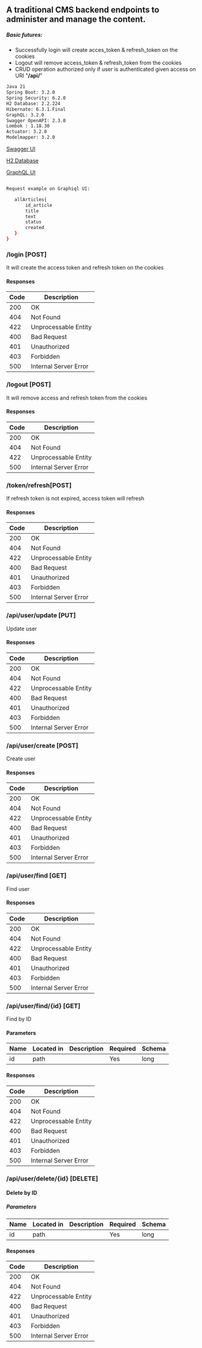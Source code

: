 ## A traditional CMS backend endpoints to administer and manage the content.


##### Basic futures:  
   - Successfully login will create acces_token & refresh_token on the cookies
   - Logout will remove access_token & refresh_token from the cookies
   - CRUD operation authorized only if user is authenticated given access on URI "**/api/**"  
   
```bash
Java 21    
Spring Boot: 3.2.0
Spring Security: 6.2.0  
H2 Database: 2.2.224
Hibernate: 6.3.1.Final
GraphQL: 3.2.0
Swagger OpenAPI: 2.3.0
Lombok : 1.18.30
Actuator: 3.2.0
Modelmapper: 3.2.0

```
   
 [Swagger UI](http://localhost:8080/app/swagger-ui/index.html)
 
 [H2 Database](http://localhost:8080/app/h2)  
 
 [GraphQL UI](http://localhost:8080/cms/graphiql?path=/cms/graphql)
 
 ```bash
 
 Request example on Graphiql UI:

    allArticles{
        id_article
        title
        text
        status
        created
    }
}
```


 
### /login [POST] 
It will create the access token and refresh token on the cookies
#### Responses

| Code | Description |
| ---- | ----------- |
| 200  | OK |
| 404  | Not Found |
| 422  | Unprocessable Entity |
| 400  | Bad Request
| 401  | Unauthorized   
| 403  | Forbidden |
| 500  | Internal Server Error |

### /logout [POST] 
It will remove access and refresh token from the cookies
#### Responses

| Code | Description |
| ---- | ----------- |
| 200  | OK |
| 404  | Not Found |
| 422  | Unprocessable Entity |
| 500  | Internal Server Error |

### /token/refresh[POST] 
If refresh token is not expired, access token will refresh 
#### Responses

| Code | Description |
| ---- | ----------- |
| 200  | OK |
| 404  | Not Found |
| 422  | Unprocessable Entity |
| 400  | Bad Request
| 401  | Unauthorized   
| 403  | Forbidden |
| 500  | Internal Server Error |
  
### /api/user/update [PUT]
Update user
#### Responses

| Code | Description |
| ---- | ----------- |
| 200  | OK |
| 404  | Not Found |
| 422  | Unprocessable Entity |
| 400  | Bad Request
| 401  | Unauthorized   
| 403  | Forbidden |
| 500  | Internal Server Error |

### /api/user/create [POST]
Create user
#### Responses

| Code | Description |
| ---- | ----------- |
| 200  | OK |
| 404  | Not Found |
| 422  | Unprocessable Entity |
| 400  | Bad Request
| 401  | Unauthorized   
| 403  | Forbidden |
| 500  | Internal Server Error |

### /api/user/find [GET]
Find user
#### Responses

| Code | Description |
| ---- | ----------- |
| 200  | OK |
| 404  | Not Found |
| 422  | Unprocessable Entity |
| 400  | Bad Request
| 401  | Unauthorized   
| 403  | Forbidden |
| 500  | Internal Server Error |

### /api/user/find/{id} [GET]
Find by ID 
#### Parameters

| Name | Located in | Description | Required | Schema |
| ---- | ---------- | ----------- | -------- |  ----- |
| id   |    path    |             |   Yes    |   long |

#### Responses

| Code | Description |
| ---- | ----------- |
| 200  | OK |
| 404  | Not Found |
| 422  | Unprocessable Entity |
| 400  | Bad Request
| 401  | Unauthorized   
| 403  | Forbidden |
| 500  | Internal Server Error |

### /api/user/delete/{id} [DELETE]
#### Delete by ID
##### Parameters

| Name | Located in | Description | Required | Schema |
| ---- | ---------- | ----------- | -------- | ----   |
| id   | path       |             |    Yes   |   long |

#### Responses

| Code | Description |
| ---- | ----------- |
| 200 | OK |
| 404 | Not Found |
| 422 | Unprocessable Entity |
| 400  | Bad Request
| 401  | Unauthorized   
| 403  | Forbidden |
| 500  | Internal Server Error |